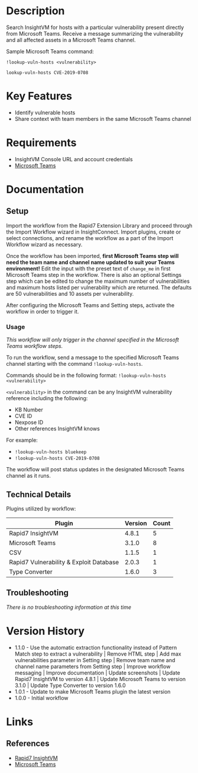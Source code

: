 # Description

Search InsightVM for hosts with a particular vulnerability present directly from Microsoft Teams. Receive a message summarizing the vulnerability and all affected assets in a Microsoft Teams channel.

Sample Microsoft Teams command:

`!lookup-vuln-hosts <vulnerability>`

`lookup-vuln-hosts CVE-2019-0708`

# Key Features

* Identify vulnerable hosts
* Share context with team members in the same Microsoft Teams channel

# Requirements

* InsightVM Console URL and account credentials
* [Microsoft Teams](https://insightconnect.help.rapid7.com/docs/microsoft-teams)

# Documentation

## Setup

Import the workflow from the Rapid7 Extension Library and proceed through the Import Workflow wizard in InsightConnect. Import plugins, create or select connections, and rename the workflow as a part of the Import Workflow wizard as necessary.

Once the workflow has been imported, **first Microsoft Teams step will need the team name and channel name updated to suit your Teams environment!** Edit the input with the preset text of `change_me` in first Microsoft Teams step in the workflow. There is also an optional Settings step which can be edited to change the maximum number of vulnerabilities and maximum hosts listed per vulnerability which are returned. The defaults are 50 vulnerabilities and 10 assets per vulnerability.

After configuring the Microsoft Teams and Setting steps, activate the workflow in order to trigger it.

### Usage

*This workflow will only trigger in the channel specified in the Microsoft Teams workflow steps.*

To run the workflow, send a message to the specified Microsoft Teams channel starting with the command `!lookup-vuln-hosts`.

Commands should be in the following format: `!lookup-vuln-hosts <vulnerability>`

`<vulnerability>` in the command can be any InsightVM vulnerability reference including the following:
* KB Number
* CVE ID
* Nexpose ID
* Other references InsightVM knows

For example:
* `!lookup-vuln-hosts bluekeep`
* `!lookup-vuln-hosts CVE-2019-0708`

The workflow will post status updates in the designated Microsoft Teams channel as it runs.

## Technical Details

Plugins utilized by workflow:

|Plugin|Version|Count|
|----|----|--------|
|Rapid7 InsightVM|4.8.1|5|
|Microsoft Teams|3.1.0|8|
|CSV|1.1.5|1|
|Rapid7 Vulnerability & Exploit Database|2.0.3|1|
|Type Converter|1.6.0|3|

## Troubleshooting

_There is no troubleshooting information at this time_

# Version History

* 1.1.0 - Use the automatic extraction functionality instead of Pattern Match step to extract a vulnerability | Remove HTML step | Add max vulnerabilities parameter in Setting step | Remove team name and channel name parameters from Setting step | Improve workflow messaging | Improve documentation | Update screenshots | Update Rapid7 InsightVM to version 4.8.1 | Update Microsoft Teams to version 3.1.0 | Update Type Converter to version 1.6.0
* 1.0.1 - Update to make Microsoft Teams plugin the latest version
* 1.0.0 - Initial workflow

# Links

## References

* [Rapid7 InsightVM](https://www.rapid7.com/products/insightvm)
* [Microsoft Teams](https://insightconnect.help.rapid7.com/docs/microsoft-teams)
